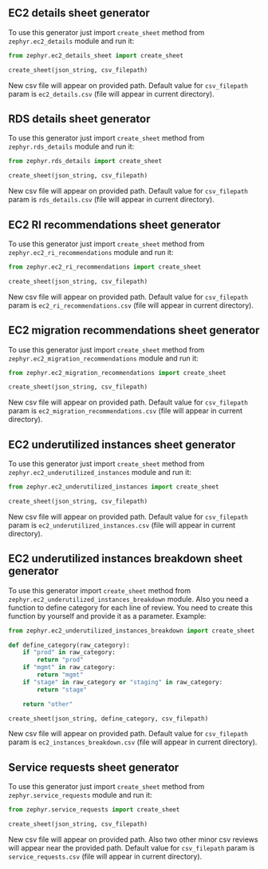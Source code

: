 ## EC2 details sheet generator

To use this generator just import `create_sheet` method from `zephyr.ec2_details` module and run it:

```python
from zephyr.ec2_details_sheet import create_sheet

create_sheet(json_string, csv_filepath)
```

New csv file will appear on provided path.
Default value for `csv_filepath` param is `ec2_details.csv` (file will appear in current directory).

## RDS details sheet generator

To use this generator just import `create_sheet` method from `zephyr.rds_details` module and run it:

```python
from zephyr.rds_details import create_sheet

create_sheet(json_string, csv_filepath)
```

New csv file will appear on provided path.
Default value for `csv_filepath` param is `rds_details.csv` (file will appear in current directory).

## EC2 RI recommendations sheet generator

To use this generator just import `create_sheet` method from `zephyr.ec2_ri_recommendations` module and run it:

```python
from zephyr.ec2_ri_recommendations import create_sheet

create_sheet(json_string, csv_filepath)
```

New csv file will appear on provided path.
Default value for `csv_filepath` param is `ec2_ri_recommendations.csv` (file will appear in current directory).

## EC2 migration recommendations sheet generator

To use this generator just import `create_sheet` method from `zephyr.ec2_migration_recommendations` module and run it:

```python
from zephyr.ec2_migration_recommendations import create_sheet

create_sheet(json_string, csv_filepath)
```

New csv file will appear on provided path.
Default value for `csv_filepath` param is `ec2_migration_recommendations.csv` (file will appear in current directory).

## EC2 underutilized instances sheet generator

To use this generator just import `create_sheet` method from `zephyr.ec2_underutilized_instances` module and run it:

```python
from zephyr.ec2_underutilized_instances import create_sheet

create_sheet(json_string, csv_filepath)
```

New csv file will appear on provided path.
Default value for `csv_filepath` param is `ec2_underutilized_instances.csv` (file will appear in current directory).

## EC2 underutilized instances breakdown sheet generator

To use this generator import `create_sheet` method from `zephyr.ec2_underutilized_instances_breakdown` module.
Also you need a function to define category for each line of review. You need to create this function by yourself
and provide it as a parameter.
Example:

```python
from zephyr.ec2_underutilized_instances_breakdown import create_sheet

def define_category(raw_category):
    if "prod" in raw_category:
        return "prod"
    if "mgmt" in raw_category:
        return "mgmt"
    if "stage" in raw_category or "staging" in raw_category:
        return "stage"

    return "other"

create_sheet(json_string, define_category, csv_filepath)
```

New csv file will appear on provided path.
Default value for `csv_filepath` param is `ec2_instances_breakdown.csv` (file will appear in current directory).

## Service requests sheet generator

To use this generator just import `create_sheet` method from `zephyr.service_requests` module and run it:

```python
from zephyr.service_requests import create_sheet

create_sheet(json_string, csv_filepath)
```

New csv file will appear on provided path. Also two other minor csv reviews will appear near the provided path.
Default value for `csv_filepath` param is `service_requests.csv` (file will appear in current directory).
